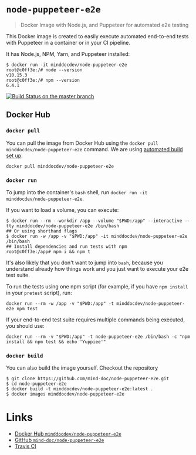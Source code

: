 # `node-puppeteer-e2e`

> Docker Image with Node.js, and Puppeteer for automated e2e testing

This Docker image is created to easily execute automated end-to-end tests with Puppeteer in a container or in your CI pipeline.

It has Node.js, NPM, Yarn, and Puppeteer installed:

```
$ docker run -it minddocdev/node-puppeteer-e2e
root@c0ff3e:/# node --version
v10.15.3
root@c0ff3e:/# npm --version
6.4.1
```

[![Build Status on the master branch](https://travis-ci.org/minddocdev/node-puppeteer-e2e.svg?branch=master)](https://travis-ci.org/minddocdev/node-puppeteer-e2e)

## Docker Hub

### `docker pull`

You can pull the image from Docker Hub using the `docker pull minddocdev/node-puppeteer-e2e` command. We are using [automated build set up](https://docs.docker.com/docker-hub/builds/#create-an-automated-build).

```
docker pull minddocdev/node-puppeteer-e2e
```

### `docker run`

To jump into the container's `bash` shell, run `docker run -it minddocdev/node-puppeteer-e2e`.

If you want to load a volume, you can execute:

```
$ docker run --rm --workdir /app --volume "$PWD:/app" --interactive --tty minddocdev/node-puppeteer-e2e /bin/bash
## Or using shorthand flags
$ docker run -w /app -v "$PWD:/app" -it minddocdev/node-puppeteer-e2e /bin/bash
## Install dependencies and run tests with npm
root@c0ff3e:/app# npm i && npm t
```

It's also likely that you don't want to jump into `bash`, because you understand already how things work and you just want to execute your e2e test suite.

To run the tests using one npm script (for example, if you have `npm install` in your `pretest` script), run:

```
docker run --rm -w /app -v "$PWD:/app" -t minddocdev/node-puppeteer-e2e npm test
```

If your end-to-end test suite requires multiple commands being executed, you should use:

```
docker run --rm -v "$PWD:/app" -t node-puppeteer-e2e /bin/bash -c "npm install && npm test && echo 'Yuppiee'"
```

### `docker build`

You can also build the image yourself. Checkout the repository

```
$ git clone https://github.com/mind-doc/node-puppeteer-e2e.git
$ cd node-puppeteer-e2e
$ docker build -t minddocdev/node-puppeteer-e2e:latest .
$ docker images minddocdev/node-puppeteer-e2e
```

# Links

- [Docker Hub `minddocdev/node-puppeteer-e2e`](https://hub.docker.com/r/minddocdev/node-puppeteer-e2e/)
- [GitHub `mind-doc/node-puppeteer-e2e`](https://github.com/minddocdev/node-puppeteer-e2e)
- [Travis CI](https://travis-ci.org/minddocdev/node-puppeteer-e2e)
